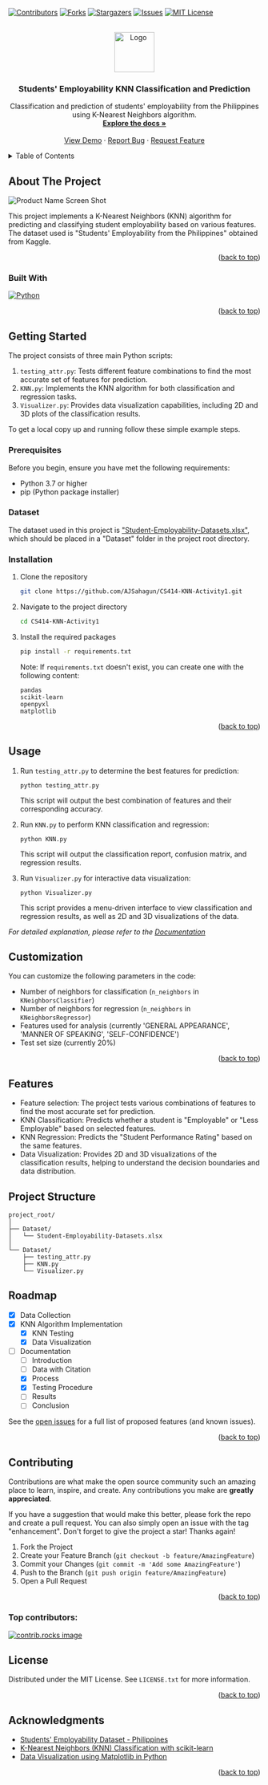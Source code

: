 <a id="readme-top"></a>



<!-- PROJECT SHIELDS -->
[![Contributors][contributors-shield]][contributors-url]
[![Forks][forks-shield]][forks-url]
[![Stargazers][stars-shield]][stars-url]
[![Issues][issues-shield]][issues-url]
[![MIT License][license-shield]][license-url]



<!-- PROJECT LOGO -->
<br />
<div align="center">
  <a href="https://github.com/AJSahagun/CS414-KNN-Activity1">
    <img src="images/logo.png" alt="Logo" width="80" height="80">
  </a>

<h3 align="center">Students' Employability KNN Classification and Prediction</h3>

  <p align="center">
    Classification and prediction of students' employability from the Philippines using K-Nearest Neighbors algorithm.
    <br />
    <a href="https://github.com/AJSahagun/CS414-KNN-Activity1"><strong>Explore the docs »</strong></a>
    <br />
    <br />
    <a href="https://github.com/AJSahagun/CS414-KNN-Activity1">View Demo</a>
    ·
    <a href="https://github.com/AJSahagun/CS414-KNN-Activity1/issues/new?labels=bug&template=bug-report---.md">Report Bug</a>
    ·
    <a href="https://github.com/AJSahagun/CS414-KNN-Activity1/issues/new?labels=enhancement&template=feature-request---.md">Request Feature</a>
  </p>
</div>



<!-- TABLE OF CONTENTS -->
<details>
  <summary>Table of Contents</summary>
  <ol>
    <li>
      <a href="#about-the-project">About The Project</a>
      <ul>
        <li><a href="#built-with">Built With</a></li>
      </ul>
    </li>
    <li>
      <a href="#getting-started">Getting Started</a>
      <ul>
        <li><a href="#prerequisites">Prerequisites</a></li>
        <li><a href="#installation">Installation</a></li>
      </ul>
    </li>
    <li><a href="#usage">Usage</a></li>
    <li><a href="#roadmap">Roadmap</a></li>
    <li><a href="#contributing">Contributing</a></li>
    <li><a href="#license">License</a></li>
    <li><a href="#contact">Contact</a></li>
    <li><a href="#acknowledgments">Acknowledgments</a></li>
  </ol>
</details>



<!-- ABOUT THE PROJECT -->
## About The Project

![Product Name Screen Shot][product-screenshot]

This project implements a K-Nearest Neighbors (KNN) algorithm for predicting and classifying student employability based on various features. The dataset used is "Students' Employability from the Philippines" obtained from Kaggle.

<p align="right">(<a href="#readme-top">back to top</a>)</p>



### Built With

[![Python][Python]][Python-url]

<p align="right">(<a href="#readme-top">back to top</a>)</p>



<!-- GETTING STARTED -->
## Getting Started

The project consists of three main Python scripts:

1. `testing_attr.py`: Tests different feature combinations to find the most accurate set of features for prediction.
2. `KNN.py`: Implements the KNN algorithm for both classification and regression tasks.
3. `Visualizer.py`: Provides data visualization capabilities, including 2D and 3D plots of the classification results.

To get a local copy up and running follow these simple example steps.

### Prerequisites

Before you begin, ensure you have met the following requirements:
* Python 3.7 or higher
* pip (Python package installer)

### Dataset

The dataset used in this project is ["Student-Employability-Datasets.xlsx"](https://www.kaggle.com/datasets/anashamoutni/students-employability-dataset), which should be placed in a "Dataset" folder in the project root directory.

### Installation

1. Clone the repository
   ```sh
   git clone https://github.com/AJSahagun/CS414-KNN-Activity1.git
   ```

2. Navigate to the project directory
   ```sh
   cd CS414-KNN-Activity1
   ```

3. Install the required packages
   ```sh
   pip install -r requirements.txt
   ```

   Note: If `requirements.txt` doesn't exist, you can create one with the following content:
   ```
   pandas
   scikit-learn
   openpyxl
   matplotlib
   ```

<p align="right">(<a href="#readme-top">back to top</a>)</p>



<!-- USAGE EXAMPLES -->
## Usage

1. Run `testing_attr.py` to determine the best features for prediction:
   ```
   python testing_attr.py
   ```
   This script will output the best combination of features and their corresponding accuracy.

2. Run `KNN.py` to perform KNN classification and regression:
   ```
   python KNN.py
   ```
   This script will output the classification report, confusion matrix, and regression results.

3. Run `Visualizer.py` for interactive data visualization:
   ```
   python Visualizer.py
   ```
   This script provides a menu-driven interface to view classification and regression results, as well as 2D and 3D visualizations of the data.

_For detailed explanation, please refer to the [Documentation](https://example.com)_

## Customization

You can customize the following parameters in the code:
- Number of neighbors for classification (`n_neighbors` in `KNeighborsClassifier`)
- Number of neighbors for regression (`n_neighbors` in `KNeighborsRegressor`)
- Features used for analysis (currently 'GENERAL APPEARANCE', 'MANNER OF SPEAKING', 'SELF-CONFIDENCE')
- Test set size (currently 20%)

<p align="right">(<a href="#readme-top">back to top</a>)</p>

## Features

- Feature selection: The project tests various combinations of features to find the most accurate set for prediction.
- KNN Classification: Predicts whether a student is "Employable" or "Less Employable" based on selected features.
- KNN Regression: Predicts the "Student Performance Rating" based on the same features.
- Data Visualization: Provides 2D and 3D visualizations of the classification results, helping to understand the decision boundaries and data distribution.

## Project Structure

```
project_root/
│
├── Dataset/
│   └── Student-Employability-Datasets.xlsx
│
└── Dataset/
    ├── testing_attr.py
    ├── KNN.py
    └── Visualizer.py
```

<!-- ROADMAP -->
## Roadmap

- [x] Data Collection
- [x] KNN Algorithm Implementation
    - [x] KNN Testing
    - [x] Data Visualization
- [ ] Documentation
    - [ ] Introduction
    - [ ] Data with Citation
    - [x] Process
    - [x] Testing Procedure
    - [ ] Results
    - [ ] Conclusion

See the [open issues](https://github.com/AJSahagun/CS414-KNN-Activity1/issues) for a full list of proposed features (and known issues).

<p align="right">(<a href="#readme-top">back to top</a>)</p>



<!-- CONTRIBUTING -->
## Contributing

Contributions are what make the open source community such an amazing place to learn, inspire, and create. Any contributions you make are **greatly appreciated**.

If you have a suggestion that would make this better, please fork the repo and create a pull request. You can also simply open an issue with the tag "enhancement".
Don't forget to give the project a star! Thanks again!

1. Fork the Project
2. Create your Feature Branch (`git checkout -b feature/AmazingFeature`)
3. Commit your Changes (`git commit -m 'Add some AmazingFeature'`)
4. Push to the Branch (`git push origin feature/AmazingFeature`)
5. Open a Pull Request

<p align="right">(<a href="#readme-top">back to top</a>)</p>

### Top contributors:

<a href="https://github.com/github_username/repo_name/graphs/contributors">
  <img src="https://contrib.rocks/image?repo=AJSahagun/CS414-KNN-Activity1" alt="contrib.rocks image" />
</a>



<!-- LICENSE -->
## License

Distributed under the MIT License. See `LICENSE.txt` for more information.

<p align="right">(<a href="#readme-top">back to top</a>)</p>



<!-- ACKNOWLEDGMENTS -->
## Acknowledgments

* [Students' Employability Dataset - Philippines](https://www.kaggle.com/datasets/anashamoutni/students-employability-dataset)
* [K-Nearest Neighbors (KNN) Classification with scikit-learn](https://www.datacamp.com/tutorial/k-nearest-neighbor-classification-scikit-learn)
* [Data Visualization using Matplotlib in Python](https://www.datacamp.com/tutorial/k-nearest-neighbor-classification-scikit-learn)

<p align="right">(<a href="#readme-top">back to top</a>)</p>



<!-- MARKDOWN LINKS & IMAGES -->
<!-- https://www.markdownguide.org/basic-syntax/#reference-style-links -->
[contributors-shield]: https://img.shields.io/github/contributors/AJSahagun/CS414-KNN-Activity1.svg?style=for-the-badge
[contributors-url]: https://github.com/AJSahagun/CS414-KNN-Activity1/graphs/contributors
[forks-shield]: https://img.shields.io/github/forks/AJSahagun/CS414-KNN-Activity1.svg?style=for-the-badge
[forks-url]: https://github.com/AJSahagun/CS414-KNN-Activity1/network/members
[stars-shield]: https://img.shields.io/github/stars/AJSahagun/CS414-KNN-Activity1.svg?style=for-the-badge
[stars-url]: https://github.com/AJSahagun/CS414-KNN-Activity1/stargazers
[issues-shield]: https://img.shields.io/github/issues/AJSahagun/CS414-KNN-Activity1.svg?style=for-the-badge
[issues-url]: https://github.com/AJSahagun/CS414-KNN-Activity1/issues
[license-shield]: https://img.shields.io/github/license/AJSahagun/CS414-KNN-Activity1.svg?style=for-the-badge
[license-url]: https://github.com/AJSahagun/CS414-KNN-Activity1/blob/master/LICENSE.txt
[product-screenshot]: images/screenshot.png

[Python]: https://img.shields.io/badge/python-3670A0?style=for-the-badge&logo=python&logoColor=ffdd54
[Python-url]: https://www.python.org/
